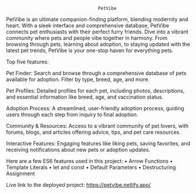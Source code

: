                                        PetVibe

PetVibe is an ultimate companion-finding platform, blending modernity and heart. With a sleek interface and comprehensive database, PetVibe connects pet enthusiasts with their perfect furry friends. Dive into a vibrant community where pets and people vibe together in harmony. From browsing through pets, learning about adoption, to staying updated with the latest pet trends, PetVibe is your one-stop haven for everything pets.

Top five features:

Pet Finder: Search and browse through a comprehensive database of pets available for adoption. Filter by type, breed, age, and more.

Pet Profiles: Detailed profiles for each pet, including photos, descriptions, and essential information like breed, age, and vaccination status.

Adoption Process: A streamlined, user-friendly adoption process, guiding users through each step from inquiry to final adoption.

Community & Resources: Access to a vibrant community of pet lovers, with forums, blogs, and articles offering advice, tips, and pet care resources.

Interactive Features: Engaging features like liking pets, saving favorites, and receiving notifications about new pets or adoption updates.



Here are a few ES6 features used in this project:
•	Arrow Functions
•	Template Literals
•	let and const
•	Default Parameters
•	Destructuring Assignment


Live link to the deployed project: https://petvibe.netlify.app/





